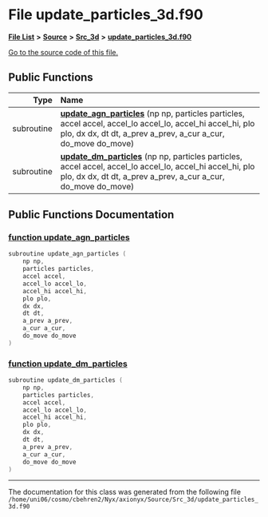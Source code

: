 
# File update\_particles\_3d.f90


[**File List**](files.md) **>** [**Source**](dir_74389ed8173ad57b461b9d623a1f3867.md) **>** [**Src\_3d**](dir_723248e6e98dc7cb10ec13b7569a328c.md) **>** [**update\_particles\_3d.f90**](update__particles__3d_8f90.md)

[Go to the source code of this file.](update__particles__3d_8f90_source.md)


















## Public Functions

| Type | Name |
| ---: | :--- |
|  subroutine | [**update\_agn\_particles**](update__particles__3d_8f90.md#function-update-agn-particles) (np np, particles particles, accel accel, accel\_lo accel\_lo, accel\_hi accel\_hi, plo plo, dx dx, dt dt, a\_prev a\_prev, a\_cur a\_cur, do\_move do\_move) <br> |
|  subroutine | [**update\_dm\_particles**](update__particles__3d_8f90.md#function-update-dm-particles) (np np, particles particles, accel accel, accel\_lo accel\_lo, accel\_hi accel\_hi, plo plo, dx dx, dt dt, a\_prev a\_prev, a\_cur a\_cur, do\_move do\_move) <br> |








## Public Functions Documentation


### <a href="#function-update-agn-particles" id="function-update-agn-particles">function update\_agn\_particles </a>


```cpp
subroutine update_agn_particles (
    np np,
    particles particles,
    accel accel,
    accel_lo accel_lo,
    accel_hi accel_hi,
    plo plo,
    dx dx,
    dt dt,
    a_prev a_prev,
    a_cur a_cur,
    do_move do_move
) 
```



### <a href="#function-update-dm-particles" id="function-update-dm-particles">function update\_dm\_particles </a>


```cpp
subroutine update_dm_particles (
    np np,
    particles particles,
    accel accel,
    accel_lo accel_lo,
    accel_hi accel_hi,
    plo plo,
    dx dx,
    dt dt,
    a_prev a_prev,
    a_cur a_cur,
    do_move do_move
) 
```



------------------------------
The documentation for this class was generated from the following file `/home/uni06/cosmo/cbehren2/Nyx/axionyx/Source/Src_3d/update_particles_3d.f90`